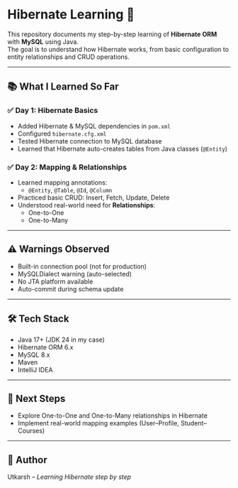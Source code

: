 # Hibernate Learning 🚀

This repository documents my step-by-step learning of **Hibernate ORM** with **MySQL** using Java.  
The goal is to understand how Hibernate works, from basic configuration to entity relationships and CRUD operations.


---

## 📚 What I Learned So Far

### ✅ Day 1: Hibernate Basics
- Added Hibernate & MySQL dependencies in `pom.xml`
- Configured `hibernate.cfg.xml`
- Tested Hibernate connection to MySQL database
- Learned that Hibernate auto-creates tables from Java classes (`@Entity`)

### ✅ Day 2: Mapping & Relationships
- Learned mapping annotations:  
  - `@Entity`, `@Table`, `@Id`, `@Column`
- Practiced basic CRUD: Insert, Fetch, Update, Delete
- Understood real-world need for **Relationships**:  
  - One-to-One  
  - One-to-Many  

---

## ⚠ Warnings Observed
- Built-in connection pool (not for production)
- MySQLDialect warning (auto-selected)
- No JTA platform available
- Auto-commit during schema update

---

## 🛠 Tech Stack
- Java 17+ (JDK 24 in my case)  
- Hibernate ORM 6.x  
- MySQL 8.x  
- Maven  
- IntelliJ IDEA  

---

## 🎯 Next Steps
- Explore One-to-One and One-to-Many relationships in Hibernate
- Implement real-world mapping examples (User–Profile, Student–Courses)

---

## 📌 Author
Utkarsh – *Learning Hibernate step by step*
